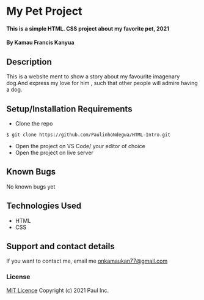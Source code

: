 # My Pet Project

#### This is a simple HTML. CSS project about my favorite pet, 2021

#### By Kamau Francis Kanyua

## Description
This is a website ment to show a story about my favourite imagenary dog.And express my love for him , such that other people will admire having a dog.

## Setup/Installation Requirements
* Clone the repo
```
$ git clone https://github.com/PaulinhoNdegwa/HTML-Intro.git
```
* Open  the project on VS Code/ your editor of choice
* Open the project on live server
## Known Bugs
No known bugs yet
## Technologies Used
* HTML
* CSS
## Support and contact details
If you want to contact me, email me onkamaukan77@gmail.com
### License
[MIT Licence](https://choosealicense.com/licenses/mit/)
Copyright (c) 2021 Paul Inc.
